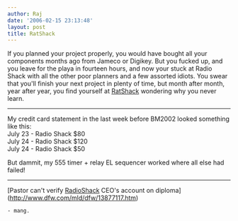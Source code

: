 ```yaml
---
author: Raj
date: '2006-02-15 23:13:48'
layout: post
title: RatShack
---
```


If you planned your project properly, you would have bought all your components months ago from Jameco or Digikey. But you fucked up, and you leave for the playa in fourteen hours, and now your stuck at Radio Shack with all the other poor planners and a few assorted idiots. You swear that you'll finish your next project in plenty of time, but month after month, year after year, you find yourself at [RatShack](RatShack.html) wondering why you never learn.

---------------------------------
My credit card statement in the last week before BM2002 looked something like this:<br>
July 23 - Radio Shack $80<br>
July 24 - Radio Shack $120<br>
July 24 - Radio Shack $50<br>

But dammit, my 555 timer + relay EL sequencer worked where all else had failed!

----
[Pastor can't verify [RadioShack](RadioShack.html) CEO's account on diploma](http://www.dfw.com/mld/dfw/13877117.htm)

    - mang.
